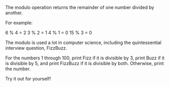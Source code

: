 The modulo operation returns the remainder of one number divided by another.

For example:

6 % 4 = 2
3 % 2 = 1
4 % 1 = 0
15 % 3 = 0

The modulo is used a lot in computer science, including the quintessential interview question, FizzBuzz.

For the numbers 1 through 100, print Fizz if it is divisible by 3, print Buzz if it is divisible by 5, and print FizzBuzz if it is divisible by both. Otherwise, print the number.

Try it out for yourself!
